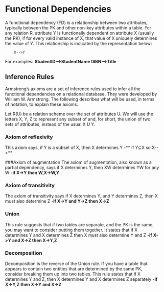 ﻿# Functional Dependencies

A functional dependency (FD) is a relationship between two attributes, typically between the PK and other non-key attributes within a table. For any relation R, attribute Y is functionally dependent on attribute X (usually the PK), if for every valid instance of X, that value of X uniquely determines the value of Y. This relationship is indicated by the representation below:
        
        X-->Y

For examples:
        **StudentID-->StudentName**
        **ISBN-->Title**

## Inference Rules
Armstrong’s axioms are a set of inference rules used to infer all the functional dependencies on a relational database. They were developed by William W. Armstrong. The following describes what will be used, in terms of notation, to explain these axioms.

Let R(U) be a relation scheme over the set of attributes U. We will use the letters X, Y, Z to represent any subset of and, for short, the union of two sets of attributes, instead of the usual  X U Y.

### Axiom of reflexivity
This axiom says, if Y is a subset of X, then X determines Y
    -** if Y⊆X so X-->**
    
###Axiom of augmentation
The axiom of augmentation, also known as a partial dependency, says if X determines Y, then XW determines YW for any W
    -**if X->Y then W,X->W,Y**

### Axiom of transitivity
The axiom of transitivity says if X determines Y, and Y determines Z, then X must also determine Z 
    -**if X->Y and Y->Z then X->Z**

### Union
This rule suggests that if two tables are separate, and the PK is the same, you may want to consider putting them together. It states that if X determines Y and X determines Z then X must also determine Y and Z
    -**if X->Y and X->Z then X->Y,Z**

### Decomposition
Decomposition is the reverse of the Union rule. If you have a table that appears to contain two entities that are determined by the same PK, consider breaking them up into two tables. This rule states that if X determines Y and Z, then X determines Y and X determines Z separately
    -**if X->Y,Z then X->Y and X->Z**